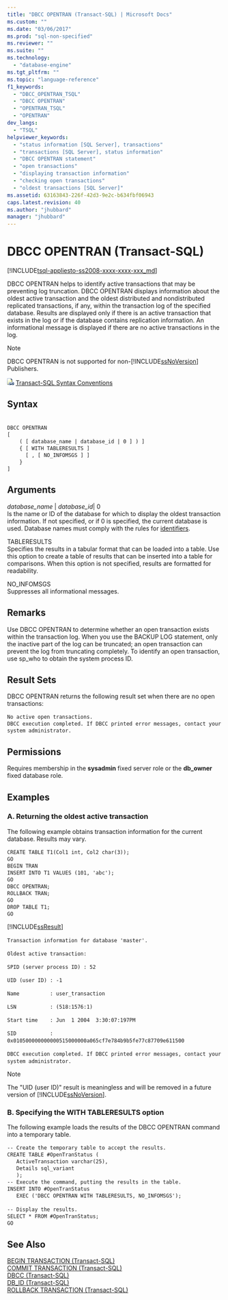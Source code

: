 ```yaml
---
title: "DBCC OPENTRAN (Transact-SQL) | Microsoft Docs"
ms.custom: ""
ms.date: "03/06/2017"
ms.prod: "sql-non-specified"
ms.reviewer: ""
ms.suite: ""
ms.technology: 
  - "database-engine"
ms.tgt_pltfrm: ""
ms.topic: "language-reference"
f1_keywords: 
  - "DBCC_OPENTRAN_TSQL"
  - "DBCC OPENTRAN"
  - "OPENTRAN_TSQL"
  - "OPENTRAN"
dev_langs: 
  - "TSQL"
helpviewer_keywords: 
  - "status information [SQL Server], transactions"
  - "transactions [SQL Server], status information"
  - "DBCC OPENTRAN statement"
  - "open transactions"
  - "displaying transaction information"
  - "checking open transactions"
  - "oldest transactions [SQL Server]"
ms.assetid: 63163843-226f-42d3-9e2c-b634fbf06943
caps.latest.revision: 40
ms.author: "jhubbard"
manager: "jhubbard"
---
```

# DBCC OPENTRAN (Transact-SQL)
[!INCLUDE[tsql-appliesto-ss2008-xxxx-xxxx-xxx_md](../../database-engine/configure/windows/includes/tsql-appliesto-ss2008-xxxx-xxxx-xxx-md.md)]

  DBCC OPENTRAN helps to identify active transactions that may be preventing log truncation. DBCC OPENTRAN displays information about the oldest active transaction and the oldest distributed and nondistributed replicated transactions, if any, within the transaction log of the specified database. Results are displayed only if there is an active transaction that exists in the log or if the database contains replication information. An informational message is displayed if there are no active transactions in the log.  
  
> [!NOTE]  
>  DBCC OPENTRAN is not supported for non-[!INCLUDE[ssNoVersion](../../advanced-analytics/r-services/includes/ssnoversion-md.md)] Publishers.  
  
 ![Topic link icon](../../database-engine/configure/windows/media/topic-link.gif "Topic link icon") [Transact-SQL Syntax Conventions](../../t-sql/language-elements/transact-sql-syntax-conventions-transact-sql.md)  
  
## Syntax  
  
```  
  
DBCC OPENTRAN   
[   
    ( [ database_name | database_id | 0 ] ) ]  
    { [ WITH TABLERESULTS ]  
      [ , [ NO_INFOMSGS ] ]  
    }  
]   
```  
  
## Arguments  
 *database_name* | *database_id*| 0  
 Is the name or ID of the database for which to display the oldest transaction information. If not specified, or if 0 is specified, the current database is used. Database names must comply with the rules for [identifiers](../../relational-databases/databases/database-identifiers.md).  
  
 TABLERESULTS  
 Specifies the results in a tabular format that can be loaded into a table. Use this option to create a table of results that can be inserted into a table for comparisons. When this option is not specified, results are formatted for readability.  
  
 NO_INFOMSGS  
 Suppresses all informational messages.  
  
## Remarks  
 Use DBCC OPENTRAN to determine whether an open transaction exists within the transaction log. When you use the BACKUP LOG statement, only the inactive part of the log can be truncated; an open transaction can prevent the log from truncating completely. To identify an open transaction, use sp_who to obtain the system process ID.  
  
## Result Sets  
 DBCC OPENTRAN returns the following result set when there are no open transactions:  
  
```  
No active open transactions.  
DBCC execution completed. If DBCC printed error messages, contact your system administrator.  
```  
  
## Permissions  
 Requires membership in the **sysadmin** fixed server role or the **db_owner** fixed database role.  
  
## Examples  
  
### A. Returning the oldest active transaction  
 The following example obtains transaction information for the current database. Results may vary.  
  
```tsql  
CREATE TABLE T1(Col1 int, Col2 char(3));  
GO  
BEGIN TRAN  
INSERT INTO T1 VALUES (101, 'abc');  
GO  
DBCC OPENTRAN;  
ROLLBACK TRAN;  
GO  
DROP TABLE T1;  
GO  
```  
  
 [!INCLUDE[ssResult](../../relational-databases/includes/ssresult-md.md)]  
  
 `Transaction information for database 'master'.`  
  
 `Oldest active transaction:`  
  
 `SPID (server process ID) : 52`  
  
 `UID (user ID) : -1`  
  
 `Name          : user_transaction`  
  
 `LSN           : (518:1576:1)`  
  
 `Start time    : Jun  1 2004  3:30:07:197PM`  
  
 `SID           : 0x010500000000000515000000a065cf7e784b9b5fe77c87709e611500`  
  
 `DBCC execution completed. If DBCC printed error messages, contact your system administrator.`  
  
> [!NOTE]  
>  The "UID (user ID)" result is meaningless and will be removed in a future version of [!INCLUDE[ssNoVersion](../../advanced-analytics/r-services/includes/ssnoversion-md.md)].  
  
### B. Specifying the WITH TABLERESULTS option  
 The following example loads the results of the DBCC OPENTRAN command into a temporary table.  
  
```tsql  
-- Create the temporary table to accept the results.  
CREATE TABLE #OpenTranStatus (  
   ActiveTransaction varchar(25),  
   Details sql_variant   
   );  
-- Execute the command, putting the results in the table.  
INSERT INTO #OpenTranStatus   
   EXEC ('DBCC OPENTRAN WITH TABLERESULTS, NO_INFOMSGS');  
  
-- Display the results.  
SELECT * FROM #OpenTranStatus;  
GO  
```  
  
## See Also  
 [BEGIN TRANSACTION &#40;Transact-SQL&#41;](../../t-sql/language-elements/begin-transaction-transact-sql.md)   
 [COMMIT TRANSACTION &#40;Transact-SQL&#41;](../../t-sql/language-elements/commit-transaction-transact-sql.md)   
 [DBCC &#40;Transact-SQL&#41;](../../t-sql/database-console-commands/dbcc-transact-sql.md)   
 [DB_ID &#40;Transact-SQL&#41;](../../t-sql/functions/db-id-transact-sql.md)   
 [ROLLBACK TRANSACTION &#40;Transact-SQL&#41;](../../t-sql/language-elements/rollback-transaction-transact-sql.md)  
  
  